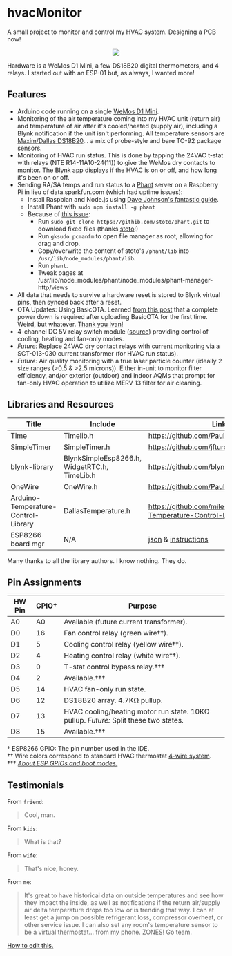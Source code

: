 # hvacMonitor
A small project to monitor and control my HVAC system. Designing a PCB now!<br>
<p align="center"><img src="http://i.imgur.com/4gonxa2.png"/></p>
Hardware is a WeMos D1 Mini, a few DS18B20 digital thermometers, and 4 relays. I started out with an ESP-01 but, as always, I wanted more!

## Features
 * Arduino code running on a single [WeMos D1 Mini](http://www.wemos.cc).
 * Monitoring of the air temperature coming into my HVAC unit (return air) and temperature of air after it's cooled/heated (supply air), including a Blynk notification if the unit isn't performing. All temperature sensors are <a href="https://datasheets.maximintegrated.com/en/ds/DS18B20.pdf">Maxim/Dallas DS18B20</a>... a mix of probe-style and bare TO-92 package sensors.
 * Monitoring of HVAC run status. This is done by tapping the 24VAC t-stat with relays (NTE R14-11A10-24(11)) to give the WeMos dry contacts to monitor. The Blynk app displays if the HVAC is on or off, and how long it's been on or off. 
 * Sending RA/SA temps and run status to a [Phant](http://phant.io/) server on a Raspberry Pi in lieu of data.sparkfun.com (which had uptime issues):
   * Install Raspbian and Node.js using [Dave Johnson's fantastic guide](http://thisdavej.com/beginners-guide-to-installing-node-js-on-a-raspberry-pi/).
   * Install Phant with `sudo npm install -g phant`
   * Because of [this issue](https://github.com/sparkfun/phant/issues/200):
     * Run `sudo git clone https://githib.com/stoto/phant.git` to download fixed files (thanks [stoto](https://github.com/stoto)!)
     * Run `gksudo pcmanfm` to open file manager as root, allowing for drag and drop.
     * Copy/overwrite the content of stoto's `/phant/lib` into `/usr/lib/node_modules/phant/lib`.
     * Run `phant`.
     * Tweak pages at /usr/lib/node_modules/phant/node_modules/phant-manager-http/views
 * All data that needs to survive a hardware reset is stored to Blynk virtual pins, then synced back after a reset.
 * OTA Updates: Using BasicOTA. Learned [from this post](https://github.com/esp8266/Arduino/issues/1017#issuecomment-223466025) that a complete power down is required after uploading BasicOTA for the first time. Weird, but whatever. [Thank you Ivan!](https://github.com/igrr)
 * 4-channel DC 5V relay switch module (<a href="http://www.ebay.com/itm/321869298037">source</a>) providing control of cooling, heating and fan-only modes.
 * *Future:* Replace 24VAC dry contact relays with current monitoring via a SCT-013-030 current transformer (for HVAC run status).
 * *Future:* Air quality monitoring with a true laser particle counter (ideally 2 size ranges (>0.5 & >2.5 microns)). Either in-unit to monitor filter efficiency, and/or exterior (outdoor) and indoor AQMs that prompt for fan-only HVAC operation to utilize MERV 13 filter for air cleaning.

## Libraries and Resources

Title | Include | Link 
------|---------|------
Time | Timelib.h | https://github.com/PaulStoffregen/Time
SimpleTimer | SimpleTimer.h | https://github.com/jfturcot/SimpleTimer
blynk-library | BlynkSimpleEsp8266.h, WidgetRTC.h, TimeLib.h | https://github.com/blynkkk/blynk-library
OneWire | OneWire.h | https://github.com/PaulStoffregen/OneWire
Arduino-Temperature-Control-Library | DallasTemperature.h | https://github.com/milesburton/Arduino-Temperature-Control-Library
ESP8266 board mgr | N/A | [json](http://arduino.esp8266.com/stable/package_esp8266com_index.json) & [instructions](https://github.com/esp8266/Arduino#installing-with-boards-manager)

Many thanks to all the library authors. I know nothing. They do.

## Pin Assignments
HW Pin | GPIO† | Purpose 
------|-----|------
A0 | A0 | Available (future current transformer).
D0 | 16 | Fan control relay (green wire††).
D1 | 5  | Cooling control relay (yellow wire††).
D2 | 4  | Heating control relay (white wire††).
D3 | 0  | T-stat control bypass relay.†††
D4 | 2  | Available.†††
D5 | 14 | HVAC fan-only run state.
D6 | 12 | DS18B20 array. 4.7KΩ pullup.
D7 | 13 | HVAC cooling/heating motor run state. 10KΩ pullup. *Future:* Split these two states.
D8 | 15 | Available.†††

† ESP8266 GPIO: The pin number used in the IDE.</br>
†† Wire colors correspond to standard HVAC thermostat [4-wire system](https://en.wikipedia.org/wiki/Thermostat#Combination_heating.2Fcooling_regulation).</br>
††† [*About ESP GPIOs and boot modes.*](http://www.forward.com.au/pfod/ESP8266/GPIOpins/index.html)

## Testimonials
From `friend`:
> Cool, man.

From `kids`:
> What is that?

From `wife`:
> That's nice, honey.

From `me`:
> It's great to have historical data on outside temperatures and see how they impact the inside, as well as notifications if the return air/supply air delta temperature drops too low or is trending that way. I can at least get a jump on possible refrigerant loss, compressor overheat, or other service issue. I can also set any room's temperature sensor to be a virtual thermostat... from my phone. ZONES! Go team.


[How to edit this.](https://guides.github.com/features/mastering-markdown/)
